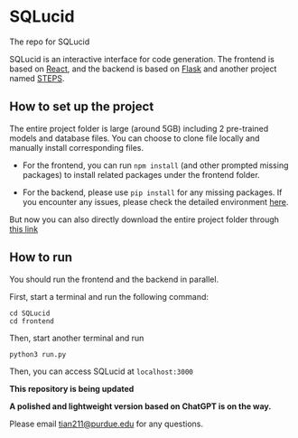 
# SQLucid
The repo for SQLucid

SQLucid is an interactive interface for code generation. The frontend is based on [React](https://react.dev/), and the backend is based on [Flask](https://flask.palletsprojects.com/en/3.0.x/) and another project named [STEPS](https://github.com/magic-YuanTian/STEPS).

## How to set up the project
The entire project folder is large (around 5GB) including 2 pre-trained models and database files. You can choose to clone file locally and manually install corresponding files.

- For the frontend, you can run `npm install` (and other prompted missing packages) to install related packages under the frontend folder.

- For the backend, please use `pip install` for any missing packages. If you encounter any issues, please check the detailed environment [here](https://github.com/OhadRubin/SmBop).


But now you can also directly download the entire project folder through [this link](https://purdue0-my.sharepoint.com/:u:/g/personal/tian211_purdue_edu/Ee2FCOD3QHtEiG6mEmZ2CtwBbk8x9hMRZ6d3aU6W3Xii_Q?e=XVWXYO)

## How to run
You should run the frontend and the backend in parallel.

First, start a terminal and run the following command:

```
cd SQLucid
cd frontend
```

Then, start another terminal and run

```
python3 run.py
```

Then, you can access SQLucid at `localhost:3000`




**This repository is being updated**

**A polished and lightweight version based on ChatGPT is on the way.**

Please email tian211@purdue.edu for any questions.


